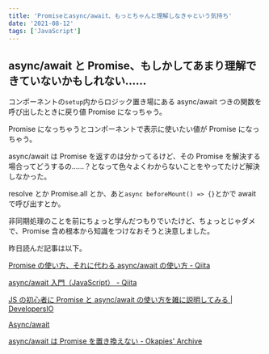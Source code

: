 ```yaml
---
title: 'Promiseとasync/await、もっとちゃんと理解しなきゃという気持ち'
date: '2021-08-12'
tags: ['JavaScript']
---
```


## async/await と Promise、もしかしてあまり理解できていないかもしれない……

コンポーネントの`setup`内からロジック置き場にある async/await つきの関数を呼び出したときに戻り値 Promise になっちゃう。

Promise になっちゃうとコンポーネントで表示に使いたい値が Promise になっちゃう。

async/await は Promise を返すのは分かってるけど、その Promise を解決する場合ってどうするの……？となって色々よくわからないことをやってたけど解決しなかった。

resolve とか Promise.all とか、あと`async beforeMount() => {}`とかで await で呼び出すとか。

非同期処理のことを前にちょっと学んだつもりでいたけど、ちょっとじゃダメで、Promise 含め根本から知識をつけなおそうと決意しました。

昨日読んだ記事は以下。

[Promise の使い方、それに代わる async/await の使い方 \- Qiita](https://qiita.com/suin/items/97041d3e0691c12f4974)

[async/await 入門（JavaScript） \- Qiita](https://qiita.com/soarflat/items/1a9613e023200bbebcb3)

[JS の初心者に Promise と async/await の使い方を雑に説明してみる \| DevelopersIO](https://dev.classmethod.jp/articles/explain-promise-and-async-await-for-primary-javascript/)

[Async/await](https://ja.javascript.info/async-await)

[async/await は Promise を置き換えない \- Okapies' Archive](https://okapies.hateblo.jp/entry/2020/12/13/154311)
